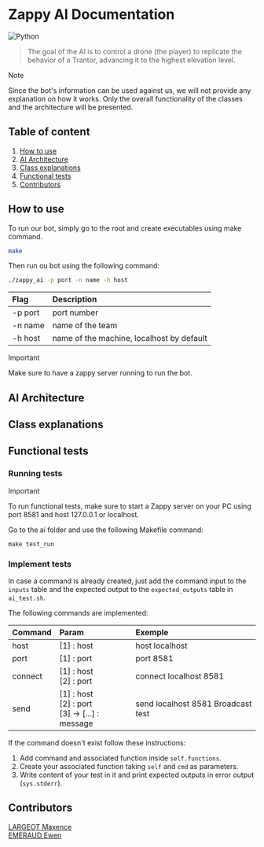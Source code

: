 # Zappy AI Documentation
![Python](https://img.shields.io/badge/python-3670A0?style=for-the-badge&logo=python&logoColor=ffdd54)

> The goal of the AI is to control a drone (the player) to replicate the behavior of a Trantor, advancing it to the highest elevation level.

> [!NOTE]
> Since the bot's information can be used against us, we will not provide any explanation on how it works. Only the overall functionality of the classes and the architecture will be presented.

## Table of content
1. [How to use](#how-to-use)
2. [AI Architecture](#ai-architecture)
3. [Class explanations](#class-explanations)
4. [Functional tests](#functional-tests)
5. [Contributors](#contributors)

## How to use

To run our bot, simply go to the root and create executables using make command.

```sh
make
```

Then run ou bot using the following command:

```sh
./zappy_ai -p port -n name -h host
```

| Flag | Description |
|:------|:-------------|
| -p port | port number |
| -n name | name of the team |
| -h host | name of the machine, localhost by default |

> [!IMPORTANT]
> Make sure to have a zappy server running to run the bot.


## AI Architecture

## Class explanations

## Functional tests

### Running tests

> [!IMPORTANT]
> To run functional tests, make sure to start a Zappy server on your PC using port 8581 and host 127.0.0.1 or localhost.

Go to the ai folder and use the following Makefile command:

```
make test_run
```

### Implement tests

In case a command is already created, just add the command input to the `inputs` table and the expected output to the `expected_outputs` table in `ai_test.sh`.

The following commands are implemented:

| Command | Param | Exemple |
|:--------|:------|:--------|
| host | [1] : host | host localhost |
| port | [1] : port | port 8581 |
| connect | [1] : host</br>[2] : port | connect localhost 8581 |
| send | [1] : host</br>[2] : port</br>[3] -> [...] : message | send localhost 8581 Broadcast test |

If the command doesn't exist follow these instructions:

1. Add command and associated function inside `self.functions`.
2. Create your associated function taking `self` and `cmd` as parameters.
3. Write content of your test in it and print expected outputs in error output (`sys.stderr`).

## Contributors

[LARGEOT Maxence](https://github.com/MaxenceLgt)</br>
[EMERAUD Ewen](https://github.com/ewen1507)